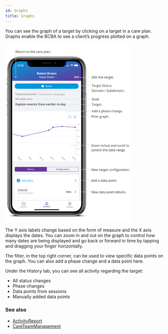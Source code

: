 ```yaml
---
id: Graphs
title: Graphs
---
```

You can see the graph of a target by clicking on a target in a care plan. Graphs enable the BCBA to see a client’s progress plotted on a graph.  

<img src="/img/TargetGraph.png" width="400" />

The Y axis labels change based on the form of measure and the X axis displays the dates. You can zoom in and out on the graph to control how many dates are being displayed and go back or forward in time by tapping and dragging your finger horizontally.  

The filter, in the top right corner, can be used to view specific data points on the graph. You can also add a phase change and a data point here.  

Under the History tab, you can see all activity regarding the target:  

- All status changes 
- Phase changes 
- Data points from sessions 
- Manually added data points 

### See also
- [ActivityReport](Reports/ActivityReport.md)
- [CareTeamManagement](Reports/CareTeamManagement.md)